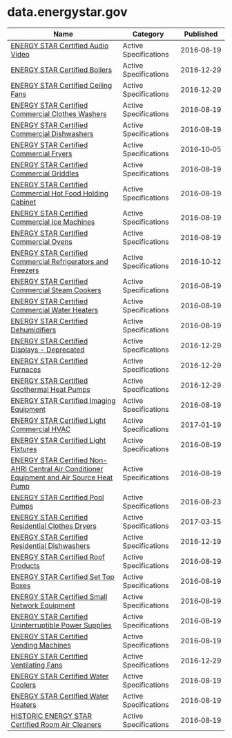 # data.energystar.gov

Name | Category | Published
---- | -------- | ---------
[ENERGY STAR Certified Audio Video](../datasets/ewhi-bvce.md) | Active Specifications | 2016&#x2011;08&#x2011;19
[ENERGY STAR Certified Boilers](../datasets/6rww-hpns.md) | Active Specifications | 2016&#x2011;12&#x2011;29
[ENERGY STAR Certified Ceiling Fans](../datasets/mj8j-2jhz.md) | Active Specifications | 2016&#x2011;12&#x2011;29
[ENERGY STAR Certified Commercial Clothes Washers](../datasets/9g6r-cpdt.md) | Active Specifications | 2016&#x2011;08&#x2011;19
[ENERGY STAR Certified Commercial Dishwashers](../datasets/pk8q-dim8.md) | Active Specifications | 2016&#x2011;08&#x2011;19
[ENERGY STAR Certified Commercial Fryers](../datasets/edi8-b5vk.md) | Active Specifications | 2016&#x2011;10&#x2011;05
[ENERGY STAR Certified Commercial Griddles](../datasets/nw5s-r5ca.md) | Active Specifications | 2016&#x2011;08&#x2011;19
[ENERGY STAR Certified Commercial Hot Food Holding Cabinet](../datasets/wyw6-sr4d.md) | Active Specifications | 2016&#x2011;08&#x2011;19
[ENERGY STAR Certified Commercial Ice Machines](../datasets/xsaq-9wt3.md) | Active Specifications | 2016&#x2011;08&#x2011;19
[ENERGY STAR Certified Commercial Ovens](../datasets/kj3z-gvun.md) | Active Specifications | 2016&#x2011;08&#x2011;19
[ENERGY STAR Certified Commercial Refrigerators and Freezers](../datasets/59dq-uw25.md) | Active Specifications | 2016&#x2011;10&#x2011;12
[ENERGY STAR Certified Commercial Steam Cookers](../datasets/vtsv-aq9u.md) | Active Specifications | 2016&#x2011;08&#x2011;19
[ENERGY STAR Certified Commercial Water Heaters](../datasets/56yh-pcbu.md) | Active Specifications | 2016&#x2011;08&#x2011;19
[ENERGY STAR Certified Dehumidifiers](../datasets/mvyi-jgae.md) | Active Specifications | 2016&#x2011;08&#x2011;19
[ENERGY STAR Certified Displays - Deprecated](../datasets/2wic-jicu.md) | Active Specifications | 2016&#x2011;12&#x2011;29
[ENERGY STAR Certified Furnaces](../datasets/i97v-e8au.md) | Active Specifications | 2016&#x2011;12&#x2011;29
[ENERGY STAR Certified Geothermal Heat Pumps](../datasets/acvd-5wvz.md) | Active Specifications | 2016&#x2011;12&#x2011;29
[ENERGY STAR Certified Imaging Equipment](../datasets/t2v6-g4nf.md) | Active Specifications | 2016&#x2011;08&#x2011;19
[ENERGY STAR Certified Light Commercial HVAC](../datasets/ke8v-murg.md) | Active Specifications | 2017&#x2011;01&#x2011;19
[ENERGY STAR Certified Light Fixtures](../datasets/wyt9-72bp.md) | Active Specifications | 2016&#x2011;08&#x2011;19
[ENERGY STAR Certified Non-AHRI Central Air Conditioner Equipment and Air Source Heat Pump](../datasets/cker-n33t.md) | Active Specifications | 2016&#x2011;08&#x2011;19
[ENERGY STAR Certified Pool Pumps](../datasets/2ppn-v3hp.md) | Active Specifications | 2016&#x2011;08&#x2011;23
[ENERGY STAR Certified Residential Clothes Dryers](../datasets/t9u7-4d2j.md) | Active Specifications | 2017&#x2011;03&#x2011;15
[ENERGY STAR Certified Residential Dishwashers](../datasets/58b3-559d.md) | Active Specifications | 2016&#x2011;12&#x2011;19
[ENERGY STAR Certified Roof Products](../datasets/gp4i-t95q.md) | Active Specifications | 2016&#x2011;08&#x2011;19
[ENERGY STAR Certified Set Top Boxes](../datasets/e567-rku5.md) | Active Specifications | 2016&#x2011;08&#x2011;19
[ENERGY STAR Certified Small Network Equipment](../datasets/pzuf-4vbf.md) | Active Specifications | 2016&#x2011;08&#x2011;19
[ENERGY STAR Certified Uninterruptible Power Supplies](../datasets/3js5-e9d6.md) | Active Specifications | 2016&#x2011;08&#x2011;19
[ENERGY STAR Certified Vending Machines](../datasets/j624-u8ux.md) | Active Specifications | 2016&#x2011;08&#x2011;19
[ENERGY STAR Certified Ventilating Fans](../datasets/8dv7-nngq.md) | Active Specifications | 2016&#x2011;12&#x2011;29
[ENERGY STAR Certified Water Coolers](../datasets/x39k-wz7q.md) | Active Specifications | 2016&#x2011;08&#x2011;19
[ENERGY STAR Certified Water Heaters](../datasets/3gp2-af4x.md) | Active Specifications | 2016&#x2011;08&#x2011;19
[HISTORIC ENERGY STAR Certified Room Air Cleaners](../datasets/uc6q-9632.md) | Active Specifications | 2016&#x2011;08&#x2011;19

